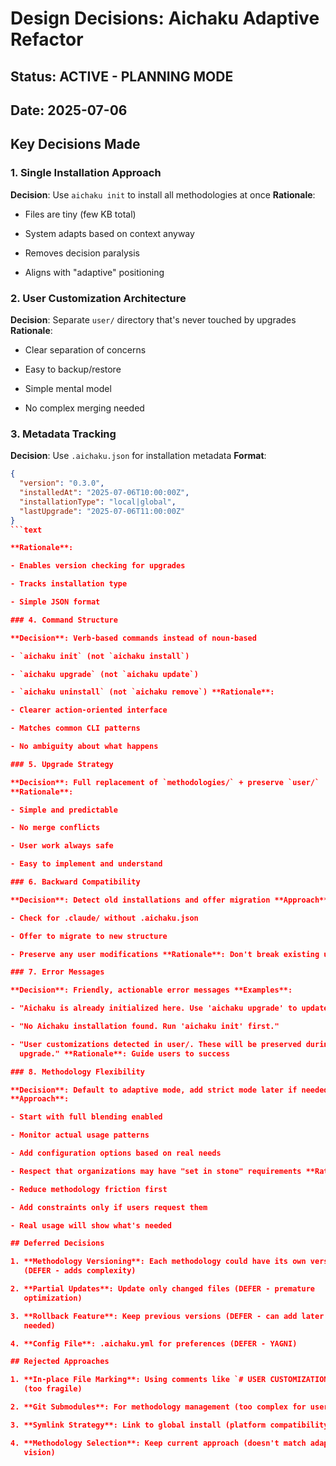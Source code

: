 # Design Decisions: Aichaku Adaptive Refactor

## Status: ACTIVE - PLANNING MODE

## Date: 2025-07-06

## Key Decisions Made

### 1. Single Installation Approach

**Decision**: Use `aichaku init` to install all methodologies at once
**Rationale**:

- Files are tiny (few KB total)

- System adapts based on context anyway

- Removes decision paralysis

- Aligns with "adaptive" positioning

### 2. User Customization Architecture

**Decision**: Separate `user/` directory that's never touched by upgrades
**Rationale**:

- Clear separation of concerns

- Easy to backup/restore

- Simple mental model

- No complex merging needed

### 3. Metadata Tracking

**Decision**: Use `.aichaku.json` for installation metadata **Format**:

````json
{
  "version": "0.3.0",
  "installedAt": "2025-07-06T10:00:00Z",
  "installationType": "local|global",
  "lastUpgrade": "2025-07-06T11:00:00Z"
}
```text

**Rationale**:

- Enables version checking for upgrades

- Tracks installation type

- Simple JSON format

### 4. Command Structure

**Decision**: Verb-based commands instead of noun-based

- `aichaku init` (not `aichaku install`)

- `aichaku upgrade` (not `aichaku update`)

- `aichaku uninstall` (not `aichaku remove`) **Rationale**:

- Clearer action-oriented interface

- Matches common CLI patterns

- No ambiguity about what happens

### 5. Upgrade Strategy

**Decision**: Full replacement of `methodologies/` + preserve `user/`
**Rationale**:

- Simple and predictable

- No merge conflicts

- User work always safe

- Easy to implement and understand

### 6. Backward Compatibility

**Decision**: Detect old installations and offer migration **Approach**:

- Check for .claude/ without .aichaku.json

- Offer to migrate to new structure

- Preserve any user modifications **Rationale**: Don't break existing users

### 7. Error Messages

**Decision**: Friendly, actionable error messages **Examples**:

- "Aichaku is already initialized here. Use 'aichaku upgrade' to update."

- "No Aichaku installation found. Run 'aichaku init' first."

- "User customizations detected in user/. These will be preserved during
  upgrade." **Rationale**: Guide users to success

### 8. Methodology Flexibility

**Decision**: Default to adaptive mode, add strict mode later if needed
**Approach**:

- Start with full blending enabled

- Monitor actual usage patterns

- Add configuration options based on real needs

- Respect that organizations may have "set in stone" requirements **Rationale**:

- Reduce methodology friction first

- Add constraints only if users request them

- Real usage will show what's needed

## Deferred Decisions

1. **Methodology Versioning**: Each methodology could have its own version
   (DEFER - adds complexity)

2. **Partial Updates**: Update only changed files (DEFER - premature
   optimization)

3. **Rollback Feature**: Keep previous versions (DEFER - can add later if
   needed)

4. **Config File**: .aichaku.yml for preferences (DEFER - YAGNI)

## Rejected Approaches

1. **In-place File Marking**: Using comments like `# USER CUSTOMIZATION START`
   (too fragile)

2. **Git Submodules**: For methodology management (too complex for users)

3. **Symlink Strategy**: Link to global install (platform compatibility issues)

4. **Methodology Selection**: Keep current approach (doesn't match adaptive
   vision)
````
